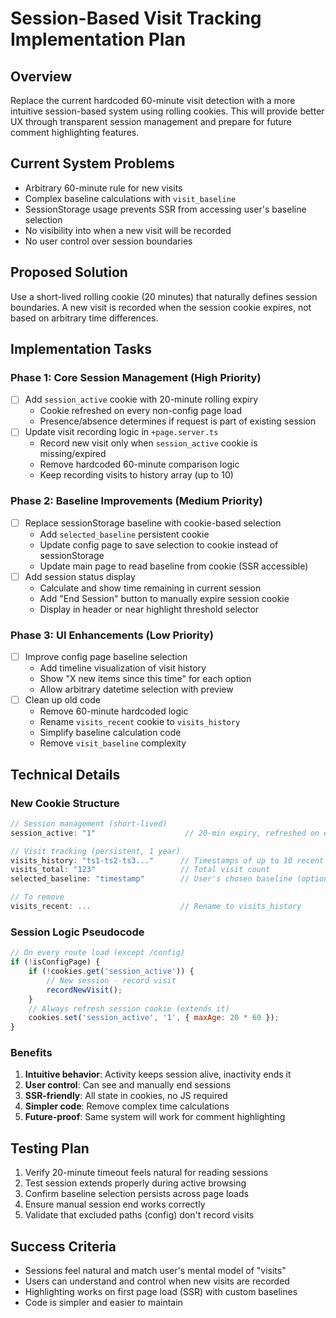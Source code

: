# Session-Based Visit Tracking Implementation Plan

## Overview

Replace the current hardcoded 60-minute visit detection with a more intuitive session-based system using rolling cookies. This will provide better UX through transparent session management and prepare for future comment highlighting features.

## Current System Problems

- Arbitrary 60-minute rule for new visits
- Complex baseline calculations with `visit_baseline`
- SessionStorage usage prevents SSR from accessing user's baseline selection
- No visibility into when a new visit will be recorded
- No user control over session boundaries

## Proposed Solution

Use a short-lived rolling cookie (20 minutes) that naturally defines session boundaries. A new visit is recorded when the session cookie expires, not based on arbitrary time differences.

## Implementation Tasks

### Phase 1: Core Session Management (High Priority)

- [ ] Add `session_active` cookie with 20-minute rolling expiry
  - Cookie refreshed on every non-config page load
  - Presence/absence determines if request is part of existing session
- [ ] Update visit recording logic in `+page.server.ts`
  - Record new visit only when `session_active` cookie is missing/expired
  - Remove hardcoded 60-minute comparison logic
  - Keep recording visits to history array (up to 10)

### Phase 2: Baseline Improvements (Medium Priority)

- [ ] Replace sessionStorage baseline with cookie-based selection
  - Add `selected_baseline` persistent cookie
  - Update config page to save selection to cookie instead of sessionStorage
  - Update main page to read baseline from cookie (SSR accessible)
- [ ] Add session status display
  - Calculate and show time remaining in current session
  - Add "End Session" button to manually expire session cookie
  - Display in header or near highlight threshold selector

### Phase 3: UI Enhancements (Low Priority)

- [ ] Improve config page baseline selection
  - Add timeline visualization of visit history
  - Show "X new items since this time" for each option
  - Allow arbitrary datetime selection with preview
- [ ] Clean up old code
  - Remove 60-minute hardcoded logic
  - Rename `visits_recent` cookie to `visits_history`
  - Simplify baseline calculation code
  - Remove `visit_baseline` complexity

## Technical Details

### New Cookie Structure

```javascript
// Session management (short-lived)
session_active: "1"                    // 20-min expiry, refreshed on each request

// Visit tracking (persistent, 1 year)
visits_history: "ts1-ts2-ts3..."      // Timestamps of up to 10 recent visits
visits_total: "123"                   // Total visit count
selected_baseline: "timestamp"        // User's chosen baseline (optional)

// To remove
visits_recent: ...                    // Rename to visits_history
```

### Session Logic Pseudocode

```javascript
// On every route load (except /config)
if (!isConfigPage) {
	if (!cookies.get('session_active')) {
		// New session - record visit
		recordNewVisit();
	}
	// Always refresh session cookie (extends it)
	cookies.set('session_active', '1', { maxAge: 20 * 60 });
}
```

### Benefits

1. **Intuitive behavior**: Activity keeps session alive, inactivity ends it
2. **User control**: Can see and manually end sessions
3. **SSR-friendly**: All state in cookies, no JS required
4. **Simpler code**: Remove complex time calculations
5. **Future-proof**: Same system will work for comment highlighting

## Testing Plan

1. Verify 20-minute timeout feels natural for reading sessions
2. Test session extends properly during active browsing
3. Confirm baseline selection persists across page loads
4. Ensure manual session end works correctly
5. Validate that excluded paths (config) don't record visits

## Success Criteria

- Sessions feel natural and match user's mental model of "visits"
- Users can understand and control when new visits are recorded
- Highlighting works on first page load (SSR) with custom baselines
- Code is simpler and easier to maintain
